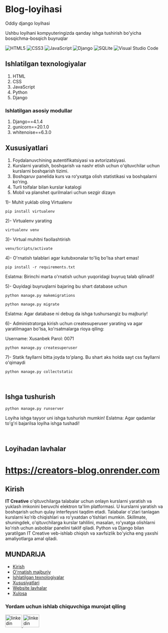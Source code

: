 # Blog-loyihasi
Oddiy django loyihasi

Ushbu loyihani kompyuteringizda qanday ishga tushirish bo'yicha bosqichma-bosqich buyruqlar

![HTML5](https://img.shields.io/badge/html5-%23E34F26.svg?style=for-the-badge&logo=html5&logoColor=white)
![CSS3](https://img.shields.io/badge/css3-%231572B6.svg?style=for-the-badge&logo=css3&logoColor=white)
![JavaScript](https://img.shields.io/badge/javascript-%23323330.svg?style=for-the-badge&logo=javascript&logoColor=%23F7DF1E)
![Django](https://img.shields.io/badge/django-%23092E20.svg?style=for-the-badge&logo=django&logoColor=white)
![SQLite](https://img.shields.io/badge/sqlite-%2307405e.svg?style=for-the-badge&logo=sqlite&logoColor=white)
![Visual Studio Code](https://img.shields.io/badge/Visual%20Studio%20Code-0078d7.svg?style=for-the-badge&logo=visual-studio-code&logoColor=white)

## Ishlatilgan texnologiyalar
1. HTML
2. CSS
3. JavaScript
4. Python
5. Django


### Ishlatilgan asosiy modullar
1. Django==4.1.4
2. gunicorn==20.1.0
3. whitenoise==6.3.0



## Xususiyatlari
1. Foydalanuvchining autentifikatsiyasi va avtorizatsiyasi.
2. Kurslarni yaratish, boshqarish va nashr etish uchun o'qituvchilar uchun kurslarni boshqarish tizimi.
3. Boshqaruv panelida kurs va roʻyxatga olish statistikasi va boshqalarni koʻring.
4. Turli toifalar bilan kurslar katalogi
5. Mobil va planshet qurilmalari uchun sezgir dizayn



1)- Muhit yuklab oling Virtualenv

```
pip install virtualenv
```

2)- Virtualenv yarating

```
virtualenv venv
```

3)- Virtual muhitni faollashtirish

```
venv/Scripts/activate
```

4)- O'rnatish talablari agar kutubxonalar to'liq bo'lsa shart emas!

```
pip install -r requirements.txt
```
Eslatma: Birinchi marta o'rnatish uchun yuqoridagi buyruq talab qilinadi!

5)- Quyidagi buyruqlarni bajaring bu shart database uchun

```
python manage.py makemigrations
```
```
python manage.py migrate
```
Eslatma: Agar database ni debug da ishga tushursangiz bu majburiy!

6)- Administratorga kirish uchun createsuperuser yarating va agar yaratilmagan bo'lsa, ko'rsatmalarga rioya qiling:

Username: Xusanbek
Parol: 0071

```
python manage.py createsuperuser
```

7)- Statik fayllarni bitta joyda to'plang. Bu shart aks holda sayt css fayllarni o'qimaydi
```
python manage.py collectstatic
```
<br>

## Ishga tushurish

```
python manage.py runserver
```
Loyiha ishga tayyor uni ishga tushurish mumkin!
Eslatma: Agar qadamlar to'g'ri bajarilsa loyiha ishga tushadi!

<br>


## Loyihadan lavhalar

# https://creators-blog.onrender.com



## Kirish
**IT Creative** o'qituvchilarga talabalar uchun onlayn kurslarni yaratish va yuklash imkonini beruvchi elektron ta'lim platformasi. U kurslarni yaratish va boshqarish uchun qulay interfeysni taqdim etadi. Talabalar o'zlari tanlagan kurslarni ko'rib chiqishlari va ro'yxatdan o'tishlari mumkin. Skillmate, shuningdek, o'qituvchilarga kurslar tahlilini, masalan, ro'yxatga olishlarni ko'rish uchun asboblar panelini taklif qiladi. Python va Django bilan yaratilgan IT Creative veb-ishlab chiqish va xavfsizlik bo'yicha eng yaxshi amaliyotlarga amal qiladi.


## MUNDARIJA
  * [Kirish](#introduction)
  * [O'rnatish majburiy](#installed)
  * [Ishlatilgan texnologiyalar](#technologies-used)
  * [Xususiyatlari](#features)
  * [Website lavhalar](#screenshots)
  * [Xulosa](#conclusion)



### Yordam uchun ishlab chiquvchiga murojat qiling

<div align="left">
  <a href="https://t.me/mbin_dev_0071" target="_blank">
    <img src="https://raw.githubusercontent.com/maurodesouza/profile-readme-generator/master/src/assets/icons/social/telegram/default.svg" width="52" height="40" alt="linkedin logo"  />
  </a>
    <a href="https://instagram.com/husanbek_dev" target="_blank">
    <img src="https://raw.githubusercontent.com/maurodesouza/profile-readme-generator/master/src/assets/icons/social/instagram/default.svg" width="52" height="40" alt="linkedin logo"  />
  </a>
  
</div>
